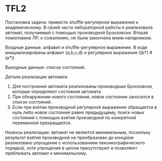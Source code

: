 # TFL2


Постановка задачи: привести shuffle-регулярное выражение к академическому.
В своей части лабораторной работы я реализовала автомат, получаемый с помощью производной Брзозовски. Вторая помоловина ЛР, к сожалению, не была закончена моим напарником. 


Входные данные: алфавит и shuffle-регулярное выражение.
В коде инициализированы алфавит {a,b,c,d} и регулярное выражение ((b*) # (a*))

Выходные данные: список состояний.

Детали реализации автомата
  1. Для построения автомата реализованы производные Брзозовски, которые определяют состояния автомата
  2. При обнаружении нового состояния, новое состояние заносится в список состояний.
  3. Если при взятии производной регулярное выражение обращается в нуль либо новое состояние равно предыдущему, поиск новых состояний с помощью взятия производной по конкретной переменной прекращается.

Нюансы реализации: автомат не является минимальным, поскольку результат взятия производной не преобразован до конца(не реализовано упрощение с использованием лексикографического порядка), хотя упрощения в целом присутствуют и позволяют приближать автомат к минимальному.









